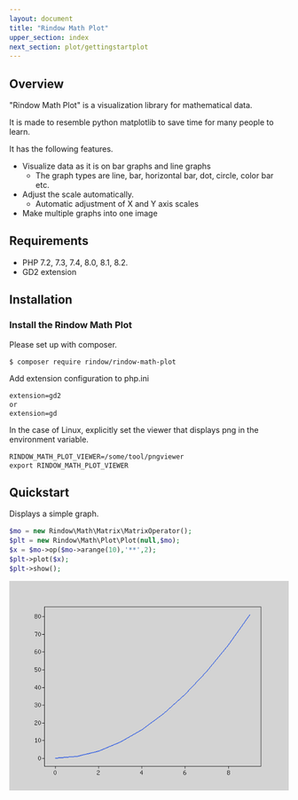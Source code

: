 ```yaml
---
layout: document
title: "Rindow Math Plot"
upper_section: index
next_section: plot/gettingstartplot
---
```


Overview
--------
"Rindow Math Plot" is a visualization library for mathematical data.

It is made to resemble python matplotlib to save time for many people to learn.

It has the following features.

- Visualize data as it is on bar graphs and line graphs
    - The graph types are line, bar, horizontal bar, dot, circle, color bar etc.
- Adjust the scale automatically.
    - Automatic adjustment of X and Y axis scales
- Make multiple graphs into one image

Requirements
------------
- PHP 7.2, 7.3, 7.4, 8.0, 8.1, 8.2.
- GD2 extension

Installation
------------

### Install the Rindow Math Plot

Please set up with composer.

```shell
$ composer require rindow/rindow-math-plot
```

Add extension configuration to php.ini
```shell
extension=gd2
or
extension=gd
```

In the case of Linux, explicitly set the viewer that displays png in the environment variable.
```shell
RINDOW_MATH_PLOT_VIEWER=/some/tool/pngviewer
export RINDOW_MATH_PLOT_VIEWER
```

Quickstart
----------
Displays a simple graph.

```php
$mo = new Rindow\Math\Matrix\MatrixOperator();
$plt = new Rindow\Math\Plot\Plot(null,$mo);
$x = $mo->op($mo->arange(10),'**',2);
$plt->plot($x);
$plt->show();
```

![NDArray](images/quickstart.png)
